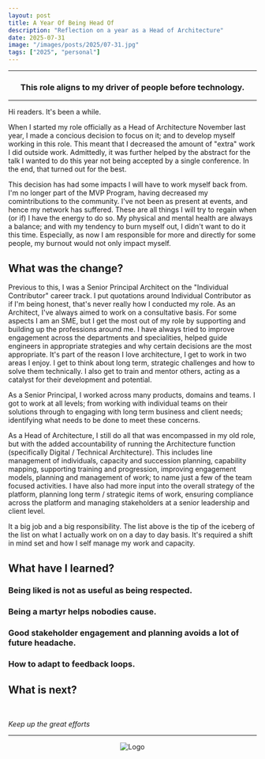 ```yaml
---
layout: post
title: A Year Of Being Head Of
description: "Reflection on a year as a Head of Architecture"
date: 2025-07-31
image: "/images/posts/2025/07-31.jpg"
tags: ["2025", "personal"]
---
```


---

<center>
<h3> This role aligns to my driver of people before technology. </h3>
</center>

---

Hi readers. It's been a while.

When I started my role officially as a Head of Architecture November last year, I made a concious decision to focus on it; and to develop myself working in this role. This meant that I decreased the amount of "extra" work I did outside work. Admittedly, it was further helped by the abstract for the talk I wanted to do this year not being accepted by a single conference. In the end, that turned out for the best.

This decision has had some impacts I will have to work myself back from. I'm no longer part of the MVP Program, having decreased my comintributions to the community. I've not been as present at events, and hence my network has suffered. These are all things I will try to regain when (or if) I have the energy to do so. My physical and mental health are always a balance; and with my tendency to burn myself out, I didn't want to do it this time. Especially, as now I am responsible for more and directly for some people, my burnout would not only impact myself.

## What was the change?

Previous to this, I was a Senior Principal Architect on the "Individual Contributor" career track. I put quotations around Individual Contributor as if I'm being honest, that's never really how I conducted my role. As an Architect, I've always aimed to work on a consultative basis. For some aspects I am an SME, but I get the most out of my role by supporting and building up the professions around me. I have always tried to improve engagement across the departments and specialities, helped guide engineers in appropriate strategies and why certain decisions are the most appropriate. It's part of the reason I love architecture, I get to work in two areas I enjoy. I get to think about long term, strategic challenges and how to solve them technically. I also get to train and mentor others, acting as a catalyst for their development and potential.

As a Senior Principal, I worked across many products, domains and teams. I got to work at all levels; from working with individual teams on their solutions through to engaging with long term business and client needs; identifying what needs to be done to meet these concerns.

As a Head of Architecture, I still do all that was encompassed in my old role, but with the added accountability of running the Architecture function (specifically Digital / Technical Architecture). This includes line management of individuals, capacity and succession planning, capability mapping, supporting training and progression, improving engagement models, planning and management of work; to name just a few of the team focused activities. I have also had more input into the overall strategy of the platform, planning long term / strategic items of work, ensuring compliance across the platform and managing stakeholders at a senior leadership and client level.

It a big job and a big responsibility. The list above is the tip of the iceberg of the list on what I actually work on on a day to day basis. It's required a shift in mind set and how I self manage my work and capacity.

## What have I learned?

### Being liked is not as useful as being respected.

### Being a martyr helps nobodies cause.

### Good stakeholder engagement and planning avoids a lot of future headache.

### How to adapt to feedback loops.


## What is next?



<br/>

_Keep up the great efforts_

---

<div style="text-align:center" markdown="1">
<img src="{{site.baseurl}}/images/logo.png" alt="Logo">
</div>
